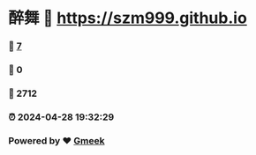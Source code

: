 # 醉舞 :link: https://szm999.github.io 
### :page_facing_up: [7](https://szm999.github.io/tag.html) 
### :speech_balloon: 0 
### :hibiscus: 2712 
### :alarm_clock: 2024-04-28 19:32:29 
### Powered by :heart: [Gmeek](https://github.com/Meekdai/Gmeek)
